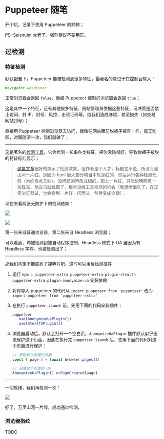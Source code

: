 # Puppeteer 随笔

开个坑，记录下使用 Puppeteer 的种种；

PS: Selenuim 太老了，强烈建议不要用它。



## 过检测

### 特征检测

默认配置下，Puppeteer 能被检测到很多特征，最著名的莫过于在控制台输入：

```js
navigator.webdriver
```

正常浏览器会返回 `false`，而被 Puppeteer 控制的浏览器会返回 `true`；

这是其中一个特征，还有其他很多特征，网站管理员依据这些特征，可决策是否禁止访问、封 IP、封号、风控、出验证码等，给我们造成麻烦，甚至损失（如交易网站封号）；

直接用 Puppeteer 控制浏览器去访问，就像在网站面前脱裤子裸奔一样，毫无防御，对面随便一攻，我们就破了；

---

这是著名的[检测工具](https://bot.sannysoft.com)，它会检测一长串各类特征，把你没防御好，导致你裤子被脱的特征标红显示；

>  [这篇文章](https://cloud.tencent.com/developer/article/1755512)很好的演示了检测效果，但作者是个人才，标题党不说，所谓万里山河一片红，是因为 html 里大部分项目本就是红的，然后运行各种检测代码（大约零点几秒），没问题的再改成绿的，图上一片红，只能说明网页一加载完，他立马就截图了，根本没给工具检测的机会（我想喷很久了，在正常浏览器试，也会看到一片红一闪而过，然后变成全绿）；

现在来看两张无防护下的检测结果：

![](/uploads/iShot_2024-02-27_21.49.34.png)

![](/uploads/iShot_2024-02-27_21.48.55.png)

第一张来自普通浏览器，第二张来自 Headless 浏览器；

可以看到，均被检测到被自动程序控制，Headless 模式下 UA 里因为有 Headless 字样，也被检测出了；

---

那我们肯定不能脱裤子裸奔对吧，这时可以用反检测插件：

1. 运行 `npm i puppeteer-extra puppeteer-extra-plugin-stealth puppeteer-extra-plugin-anonymize-ua` 安装依赖

2. 将你导入 puppeteer 的代码从 `import puppeteer from 'puppeteer'` 改为 `import puppeteer from 'puppeteer-extra'`

3. 在执行 `puppeteer.launch` 前，先用下面的代码安装插件：

   ```js
   puppeteer
     .use(AnonymizeUaPlugin())
     .use(StealthPlugin())
   ```

4. 浏览器启动后，默认会打开一个空白页，`AnonymizeUaPlugin` 插件默认似乎无法保护这个页面，因此在执行完 `puppeteer.launch` 后，使用下面的代码对这个页面进行保护：

   ```js
   // 获取默认创建的页面
   const [ page ] = (await browser.pages())
   
   // 设置这个页面的 UA
   AnonymizeUaPlugin().onPageCreated(page)
   ```

---

一切就绪，我们再检测一次：

![](/uploads/iShot_2024-02-27_22.08.59.png)

好了，万里山河一片绿，成功通过检测。



### 浏览器指纹
TODO



